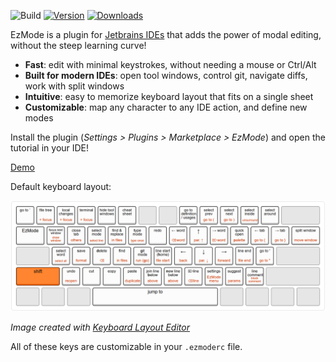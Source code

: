 ![Build](https://github.com/ivw/ezmode-intellij/workflows/Build/badge.svg)
[![Version](https://img.shields.io/jetbrains/plugin/v/MARKETPLACE_ID.svg)](https://plugins.jetbrains.com/plugin/MARKETPLACE_ID)
[![Downloads](https://img.shields.io/jetbrains/plugin/d/MARKETPLACE_ID.svg)](https://plugins.jetbrains.com/plugin/MARKETPLACE_ID)

EzMode is a plugin for [Jetbrains IDEs](https://www.jetbrains.com/ides/) that adds the power of modal editing,
without the steep learning curve!

- **Fast**: edit with minimal keystrokes, without needing a mouse or Ctrl/Alt
- **Built for modern IDEs**: open tool windows, control git, navigate diffs, work with split windows
- **Intuitive**: easy to memorize keyboard layout that fits on a single sheet
- **Customizable**: map any character to any IDE action, and define new modes

Install the plugin (*Settings > Plugins > Marketplace > EzMode*) and open the tutorial in your IDE!

[Demo](https://github.com/user-attachments/assets/9695bfb2-c1b6-4932-87b0-67ec47d6f5b4)

Default keyboard layout:

![Keyboard layout](KeyboardLayout.png)

*Image created with [Keyboard Layout Editor](https://www.keyboard-layout-editor.com/#/gists/921b61bce0466d1a2678bc081b256d29)*

All of these keys are customizable in your `.ezmoderc` file.
